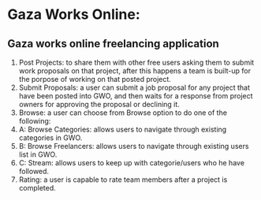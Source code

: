 # Gaza Works Online:
## Gaza works online freelancing application

1. Post Projects: to share them with other free users asking them to submit work proposals on that project, after this happens a team is built-up for the porpose of working on that posted project.
2. Submit Proposals: a user can submit a job proposal for any project that have been posted into GWO, and then waits for a response from project owners for approving the proposal or declining it.
3. Browse: a user can choose from Browse option to do one of the following:
3. A: Browse Categories: allows users to navigate through existing categories in GWO.
3. B: Browse Freelancers: allows users to navigate through existing users list in GWO.
3. C: Stream: allows users to keep up with categorie/users who he have followed.
4. Rating: a user is capable to rate team members after a project is completed.
